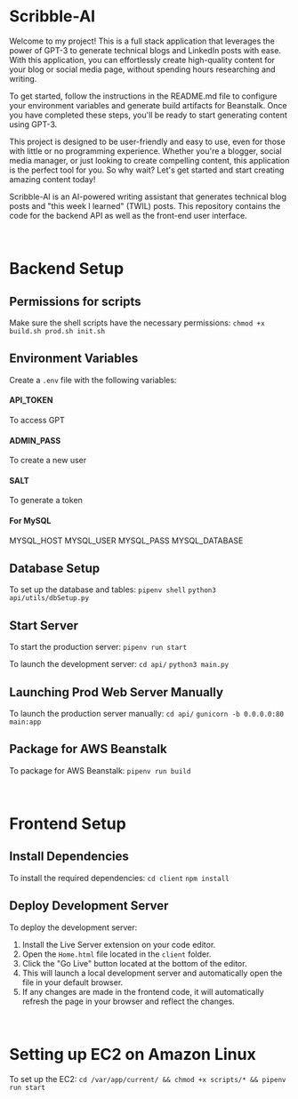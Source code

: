 # Scribble-AI
Welcome to my project! This is a full stack application that leverages the power of GPT-3 to generate technical blogs and LinkedIn posts with ease. With this application, you can effortlessly create high-quality content for your blog or social media page, without spending hours researching and writing.

To get started, follow the instructions in the README.md file to configure your environment variables and generate build artifacts for Beanstalk. Once you have completed these steps, you'll be ready to start generating content using GPT-3.

This project is designed to be user-friendly and easy to use, even for those with little or no programming experience. Whether you're a blogger, social media manager, or just looking to create compelling content, this application is the perfect tool for you. So why wait? Let's get started and start creating amazing content today!

Scribble-AI is an AI-powered writing assistant that generates technical blog posts and "this week I learned" (TWIL) posts. This repository contains the code for the backend API as well as the front-end user interface.

<br>

# Backend Setup
## Permissions for scripts

Make sure the shell scripts have the necessary permissions:
`chmod +x build.sh prod.sh init.sh`

## Environment Variables

Create a `.env` file with the following variables:

#### API_TOKEN
To access GPT

#### ADMIN_PASS
To create a new user

#### SALT
To generate a token

#### For MySQL

MYSQL_HOST
MYSQL_USER
MYSQL_PASS
MYSQL_DATABASE

## Database Setup

To set up the database and tables:
`pipenv shell`
`python3 api/utils/dbSetup.py`

## Start Server

To start the production server:
`pipenv run start`

To launch the development server:
`cd api/`
`python3 main.py`

## Launching Prod Web Server Manually

To launch the production server manually:
`cd api/`
`gunicorn -b 0.0.0.0:80 main:app`

## Package for AWS Beanstalk

To package for AWS Beanstalk:
`pipenv run build`

<br>

# Frontend Setup
## Install Dependencies

To install the required dependencies:
`cd client`
`npm install`

## Deploy Development Server

To deploy the development server:
1.  Install the Live Server extension on your code editor.
2.  Open the `Home.html` file located in the `client` folder.
3.  Click the "Go Live" button located at the bottom of the editor.
4.  This will launch a local development server and automatically open the file in your default browser.
5.  If any changes are made in the frontend code, it will automatically refresh the page in your browser and reflect the changes.

<br>

# Setting up EC2 on Amazon Linux
To set up the EC2:
`cd /var/app/current/ && chmod +x scripts/* && pipenv run start`